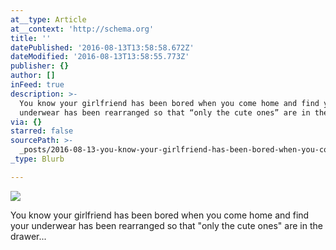```yaml
---
at__type: Article
at__context: 'http://schema.org'
title: ''
datePublished: '2016-08-13T13:58:58.672Z'
dateModified: '2016-08-13T13:58:55.773Z'
publisher: {}
author: []
inFeed: true
description: >-
  You know your girlfriend has been bored when you come home and find your
  underwear has been rearranged so that “only the cute ones” are in the drawer…
via: {}
starred: false
sourcePath: >-
  _posts/2016-08-13-you-know-your-girlfriend-has-been-bored-when-you-come-home-a.md
_type: Blurb

---
```

![](https://the-grid-user-content.s3-us-west-2.amazonaws.com/adce6540-5830-4bc9-9e35-e7a42c8e860e.jpg)

You know your girlfriend has been bored when you come home and find your underwear has been rearranged so that "only the cute ones" are in the drawer...
